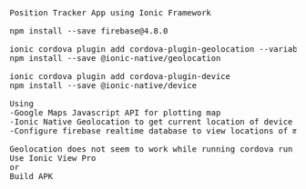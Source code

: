 <pre>Position Tracker App using Ionic Framework

npm install --save firebase@4.8.0

ionic cordova plugin add cordova-plugin-geolocation --variable GEOLOCATION_USAGE_DESCRIPTION="To locate you"
npm install --save @ionic-native/geolocation

ionic cordova plugin add cordova-plugin-device
npm install --save @ionic-native/device

Using
-Google Maps Javascript API for plotting map
-Ionic Native Geolocation to get current location of device
-Configure firebase realtime database to view locations of multiple devices

Geolocation does not seem to work while running cordova run android. (not tested for ios yet)
Use Ionic View Pro
or
Build APK
</pre>
